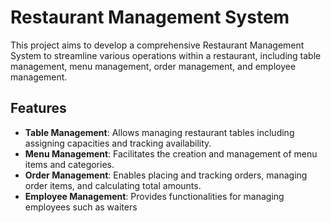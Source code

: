 # Restaurant Management System

This project aims to develop a comprehensive Restaurant Management System to streamline various operations within a restaurant, including table management, menu management, order management, and employee management.

## Features

- **Table Management**: Allows managing restaurant tables including assigning capacities and tracking availability.
- **Menu Management**: Facilitates the creation and management of menu items and categories.
- **Order Management**: Enables placing and tracking orders, managing order items, and calculating total amounts.
- **Employee Management**: Provides functionalities for managing employees such as waiters

